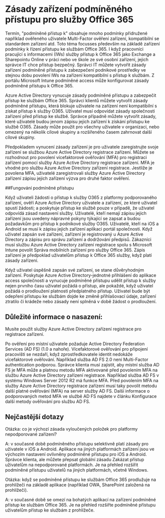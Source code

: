 <properties
    pageTitle="Zásady zařízení podmíněného přístupu pro služby Office 365 | Microsoft Azure"
    description="Podrobnosti o zařízení jak na základě podmínek pomocí řízení přístupu ke službám Office 365. I když pracovníci pracující s informacemi (IWs) služby přístup k Office 365 jako Exchange a Sharepointu Online v práci nebo ve škole ze své osobní zařízení, jejich správce IT chce přístup k být secure.IT správci můžete vytvořit zásady zařízení podmíněné přístupu k zabezpečení podnikové prostředky ve stejnou dobu povolení IWs na zařízení kompatibilní s přístup k službám."
    services="active-directory"
    documentationCenter=""
    authors="femila"
    manager="swadhwa"
    editor=""/>

<tags
    ms.service="active-directory"
    ms.workload="identity"
    ms.tgt_pltfrm="na"
    ms.devlang="na"
    ms.topic="article"
    ms.date="09/27/2016"
    ms.author="femila"/>
# <a name="conditional-access-device-policies-for-office-365-services"></a>Zásady zařízení podmíněného přístupu pro služby Office 365

Termín, "podmíněné přístup k" obsahuje mnoho podmínky přidružené například ověřeného uživatele Multi-Factor ověření zařízení, kompatibilní se standardem zařízení atd. Toto téma focusses především na základě zařízení podmínky k řízení přístupu ke službám Office 365. I když pracovníci pracující s informacemi (IWs) služby přístup k Office 365 jako Exchange a Sharepointu Online v práci nebo ve škole ze své osobní zařízení, jejich správce IT chce přístup bezpečný. Správci IT můžete vytvořit zásady zařízení podmíněné přístupu k zabezpečení podnikové prostředky ve stejnou dobu povolení IWs na zařízení kompatibilní s přístup k službám. Z portálu Microsoft Intune podmíněné access může konfigurovat zásady podmíněné přístupu k Office 365.

Azure Active Directory vynucuje zásady podmíněné přístupu a zabezpečit přístup ke službám Office 365. Správci klientů můžete vytvořit zásady podmíněné přístupu, která blokuje uživatele na zařízení není kompatibilní s získat přístup k služby O365. Uživatel musí odpovídat zásady společnosti zařízení před přístup ke službě. Správce případně můžete vytvořit zásady, které uživatelé budou jenom zápisu jejich zařízení k získání přístupu ke službě O365. Zásady může použít pro všechny uživatele v organizaci, nebo omezený na několik cílové skupiny a rozšířeného časem zahrnovat další cílové skupiny.

Předpokladem vynucení zásady zařízení je pro uživatele zaregistrujte svoje zařízení se službou Azure Active Directory registrace zařízení. Můžete se rozhodnout pro povolení vícefaktorové ověřování (MFA) pro registraci zařízení pomocí služby Azure Active Directory registrace zařízení. MFA je vhodné pro službu Azure Active Directory zařízení registrace. Jestliže je povolena MFA, uživatelé zaregistrovali služby Azure Active Directory zařízení zápisu jejich zařízení výzva pro druhé faktor ověření.

##<a name="how-does-conditional-access-policy-work"></a>Fungování podmíněné přístupu

Když uživateli žádosti o přístup k služby O365 z platformy podporovaného zařízení, ověří Azure Active Directory uživatele a zařízení, ze které uživatel spustí žádosti; a poskytuje přístup ke službě pouze v případě, že uživatel odpovídá zásad nastavení služby. Uživatelé, kteří nemají zápisu jejich zařízení jsou uvedeny nápravné pokyny týkající se zapsat a budou požadavkům pro přístup k podnikové služby O365. Uživatelé, kteří na iOS a Android se musí k zápisu jejich zařízení aplikaci portál společnosti. Když uživatel zapsán své zařízení, zařízení je registrovaný u Azure Active Directory a zápisu pro správu zařízení a dodržování předpisů. Zákazníci musí službu Azure Active Directory zařízení registrace spolu s Microsoft Intune povolit Správa mobilních zařízení pro služby Office 365. Zápis zařízení je předpoklad uživatelům přístup k Office 365 služby, když platí zásady zařízení.

Když uživatel úspěšně zapsán své zařízení, se stane důvěryhodným zařízení. Poskytuje Azure Active Directory-jednotné přihlášení do aplikace access společnosti a vynucuje podmíněné přístupu udělit přístup k služby nejen prvního času uživatel požádá o přístup, ale pokaždé, když uživatel požádá o prodloužení platnosti předplatného přístup. Uživatel bude být odepření přístupu ke službám dojde ke změně přihlašovací údaje, zařízení ztratilo či krádeže nebo zásady není splněná v době žádost o prodloužení.

## <a name="deployment-considerations"></a>Důležité informace o nasazení:
Musíte použít služby Azure Active Directory zařízení registrace pro registrace zařízení.

Po ověření pro místní uživatele požaduje Active Directory Federation Services (AD FS) (1.0 a nahoře). Vícefaktorové ověřování pro připojení pracovišti se nezdaří, když zprostředkovatele identit nedokáže vícefaktorové ověřování. Například služba AD FS 2.0 není Multi-Factor authentication podporou. Správce klienta musí zajistit, aby místní služba AD FS je MFA může a platnou metodu MFA aktivované před povolením MFA na službu Azure Active Directory zařízení registrace. Například služba AD FS v systému Windows Server 2012 R2 má funkce MFA. Před povolením MFA na služby Azure Active Directory registrace zařízení musí taky povolit metodu další platné ověřování (MFA) na server služby AD FS. Další informace o podporovaných metod MFA ve službě AD FS najdete v článku Konfigurace další metody ověřování pro službu AD FS.

## <a name="frequently-asked-questions-faq"></a>Nejčastější dotazy

Otázka: co je výchozí zásada vyloučených položek pro platformy nepodporované zařízení?

A: v současné době podmíněného přístupu selektivně platí zásady pro uživatele v iOS a Android. Aplikace na jiných platformách zařízení jsou ve výchozím nastavení ovlivněny podmíněné přístupu pro iOS a Android. Správce klienta, ale můžete přepsat globální zásadu Zakázat přístup uživatelům na nepodporované platformách.
Je na přehled rozšířit podmíněné přístupu uživatelů na jiných platformách, včetně Windows.

Otázka: když se podmíněné přístupu ke službám Office 365 prodlužuje na prohlížeči na základě aplikace (například OWA, SharePoint založená na prohlížeči).

A: v současné době se omezí na bohatých aplikací na zařízení podmíněné přístup ke službám Office 365. Je na přehled rozšiřte podmíněné přístupu uživatelům přístup ke službám z prohlížeče.
